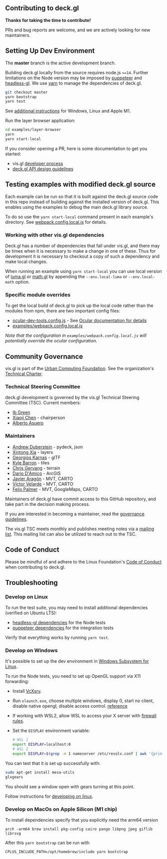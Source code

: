 ## Contributing to deck.gl

**Thanks for taking the time to contribute!**

PRs and bug reports are welcome, and we are actively looking for new maintainers.


## Setting Up Dev Environment

The **master** branch is the active development branch.

Building deck.gl locally from the source requires node.js `>=14`. Further limitations on the Node version may be imposed by [puppeteer](https://github.com/puppeteer/puppeteer#usage) and [headless-gl](https://github.com/stackgl/headless-gl#supported-platforms-and-nodejs-versions).
We use [yarn](https://yarnpkg.com/en/docs/install) to manage the dependencies of deck.gl.

```bash
git checkout master
yarn bootstrap
yarn test
```

See [additional instructions](#troubleshooting) for Windows, Linux and Apple M1.

Run the layer browser application:

```bash
cd examples/layer-browser
yarn
yarn start-local
```

If you consider opening a PR, here is some documentation to get you started:

- vis.gl [developer process](https://www.github.com/visgl/tsc/tree/master/developer-process)
- [deck.gl API design guidelines](/dev-docs/deckgl-api-guidelines.md)

## Testing examples with modified deck.gl source

Each example can be run so that it is built against the deck.gl source code in this repo instead of building against the installed version of deck.gl. This enables using the examples to debug the main deck.gl library source.

To do so use the `yarn start-local` command present in each example's directory. See [webpack.config.local.js](https://github.com/visgl/deck.gl/blob/master/examples/webpack.config.local.js) for details.

### Working with other vis.gl dependencies

Deck.gl has a number of dependencies that fall under vis.gl, and there may be times when it is necessary to make a change in one of these.
Thus for development it is necessary to checkout a copy of such a dependency and make local changes.

When running an example using `yarn start-local` you can use local version of [luma.gl](https://github.com/visgl/luma.gl/) or [math.gl](https://github.com/uber-web/math.gl) by appending the `--env.local-luma` or `--env.local-math` option.

### Specific module overrides

To get the local build of deck.gl to pick up the local code rather than the modules from npm, there are two important config files:

- [ocular-dev-tools.config.js](https://github.com/visgl/deck.gl/blob/master/ocular-dev-tools.config.js) - See [Ocular documentation for details](https://uber-web.github.io/docs/dev-tools)
- [examples/webpack.config.local.js](https://github.com/visgl/deck.gl/blob/master/examples/webpack.config.local.js)

_Note that the configuration in `examples/webpack.config.local.js` will potentially override the ocular configuration._

## Community Governance

vis.gl is part of the [Urban Computing Foundation](https://uc.foundation/). See the organization's [Technical Charter](https://github.com/visgl/tsc/blob/master/Technical%20Charter.md).


### Technical Steering Committee

deck.gl development is governed by the vis.gl Technical Steering Committee (TSC). Current members:

- [Ib Green](https://github.com/ibgreen)
- [Xiaoji Chen](https://github.com/Pessimistress) - chairperson
- [Alberto Asuero](https://github.com/alasarr)


### Maintainers

- [Andrew Duberstein](https://github.com/ajduberstein) - pydeck, json
- [Xintong Xia](https://github.com/xintongxia) - layers
- [Georgios Karnas](https://github.com/georgios-uber) - glTF
- [Kyle Barron](https://github.com/kylebarron) - tiles
- [Chris Gervang](https://github.com/chrisgervang) - terrain
- [Dario D'Amico](https://github.com/damix911) - ArcGIS
- [Javier Aragón](https://github.com/padawannn) - MVT, CARTO
- [Víctor Velarde](https://github.com/https://github.com/VictorVelarde) - MVT, CARTO
- [Felix Palmer](https://github.com/felixpalmer) - MVT, GoogleMaps, CARTO

Maintainers of deck.gl have commit access to this GitHub repository, and take part in the decision making process.

If you are interested in becoming a maintainer, read the [governance guidelines](https://github.com/visgl/tsc/tree/master/developer-process/governance.md).

The vis.gl TSC meets monthly and publishes meeting notes via a [mailing list](https://lists.uc.foundation/g/visgl).
This mailing list can also be utilized to reach out to the TSC.


## Code of Conduct

Please be mindful of and adhere to the Linux Foundation's [Code of Conduct](https://lfprojects.org/policies/code-of-conduct/) when contributing to deck.gl.

## Troubleshooting

### Develop on Linux

To run the test suite, you may need to install additional dependencies (verified on Ubuntu LTS):

- [headless-gl dependencies](https://github.com/stackgl/headless-gl#system-dependencies) for the Node tests
- [puppeteer dependencies](https://github.com/puppeteer/puppeteer/blob/main/docs/troubleshooting.md#chrome-headless-doesnt-launch-on-unix) for the integration tests

Verify that everything works by running `yarn test`.

### Develop on Windows

It's possible to set up the dev environment in [Windows Subsystem for Linux](https://docs.microsoft.com/en-us/windows/wsl/install-win10).

To run the Node tests, you need to set up OpenGL support via X11 forwarding:

- Install [VcXsrv](https://sourceforge.net/projects/vcxsrv/).
- Run `xlaunch.exe`, choose multiple windows, display 0, start no client, disable native opengl, disable access control. [reference](https://github.com/Microsoft/WSL/issues/2855#issuecomment-358861903)
- If working with WSL2, allow WSL to access your X server with [firewall rules](https://github.com/cascadium/wsl-windows-toolbar-launcher#firewall-rules).
- Set the `DISPLAY` environment variable:

    ```bash
    # WSL 1
    export DISPLAY=localhost:0
    # WSL 2
    export DISPLAY=$(grep -m 1 nameserver /etc/resolv.conf | awk '{print $2}'):0.0
    ```

You can test that it is set up successfully with:

```bash
sudo apt-get install mesa-utils
glxgears
```

You should see a window open with gears turning at this point.

Follow instructions for [developing on linux](#develop-on-linux).

### Develop on MacOs on Apple Silicon (M1 chip)

To install dependencies specify that you explicitly need the arm64 version
```
arch -arm64 brew install pkg-config cairo pango libpng jpeg giflib librsvg
```

After this `yarn bootstrap` can be run with
```
CPLUS_INCLUDE_PATH=/opt/homebrew/include yarn bootstrap
```
